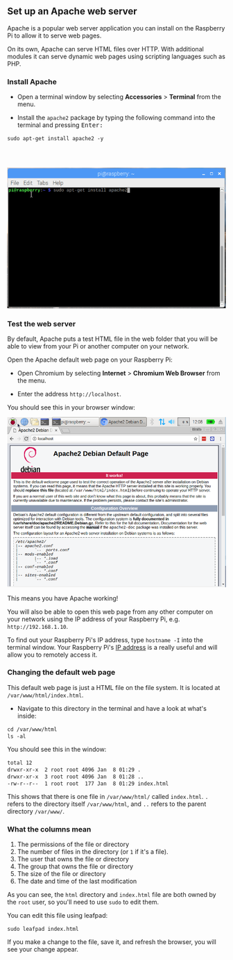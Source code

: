 ## Set up an Apache web server

Apache is a popular web server application you can install on the Raspberry Pi to allow it to serve web pages.

On its own, Apache can serve HTML files over HTTP. With additional modules it can serve dynamic web pages using scripting languages such as PHP.

### Install Apache

+ Open a terminal window by selecting **Accessories** > **Terminal** from the menu.

+ Install the `apache2` package by typing the following command into the terminal and pressing <kbd>Enter<kbd>:</p></li> </ul> 
  
  <pre><code class="bash">sudo apt-get install apache2 -y
</code></pre>
  
  <p spaces-before="0">
    <img src="images/install_apache.png" alt="install apache" />
  </p>

<h3 spaces-before="0">
  Test the web server
</h3>

<p spaces-before="0">
  By default, Apache puts a test HTML file in the web folder that you will be able to view from your Pi or another computer on your network.
</p>

<p spaces-before="0">
  Open the Apache default web page on your Raspberry Pi:
</p>

<ul>
  <li>
    <p spaces-before="0">
      Open Chromium by selecting <strong x-id="1">Internet</strong> > <strong x-id="1">Chromium Web Browser</strong> from the menu.
    </p>
  </li>
  <li>
    <p spaces-before="0">
      Enter the address <code>http://localhost</code>.
    </p>
  </li>
</ul>

<p spaces-before="0">
  You should see this in your browser window:
</p>

<p spaces-before="0">
  <img src="images/apache-it-works.png" alt="Apache it works" />
</p>

<p spaces-before="0">
  This means you have Apache working!
</p>

<p spaces-before="0">
  You will also be able to open this web page from any other computer on your network using the IP address of your Raspberry Pi, e.g. <code>http://192.168.1.10</code>.
</p>

<p spaces-before="0">
  To find out your Raspberry Pi's IP address, type <code>hostname -I</code> into the terminal window.  Your Raspberry Pi's <a href="https://www.raspberrypi.org/documentation/remote-access/ip-address.md">IP address</a> is a really useful and will allow you to remotely access it.
</p>

<h3 spaces-before="0">
  Changing the default web page
</h3>

<p spaces-before="0">
  This default web page is just a HTML file on the file system. It is located at <code>/var/www/html/index.html</code>.
</p>

<ul>
  <li>
    Navigate to this directory in the terminal and have a look at what's inside:
  </li>
</ul>

<pre><code>cd /var/www/html
ls -al
</code></pre>

<p spaces-before="0">
  You should see this in the window:
</p>

<pre><code class="bash">total 12
drwxr-xr-x  2 root root 4096 Jan  8 01:29 .
drwxr-xr-x  3 root root 4096 Jan  8 01:28 ..
-rw-r--r--  1 root root  177 Jan  8 01:29 index.html
</code></pre>

<p spaces-before="0">
  This shows that there is one file in <code>/var/www/html/</code> called <code>index.html</code>. <code>.</code> refers to the directory itself <code>/var/www/html</code>, and <code>..</code> refers to the parent directory <code>/var/www/</code>.
</p>

<h3 spaces-before="0">
  What the columns mean
</h3>

<ol start="1">
  <li>
    The permissions of the file or directory
  </li>
  
  <li>
    The number of files in the directory (or <code>1</code> if it's a file).
  </li>
  
  <li>
    The user that owns the file or directory
  </li>
  
  <li>
    The group that owns the file or directory
  </li>
  
  <li>
    The size of the file or directory
  </li>
  
  <li>
    The date and time of the last modification
  </li>
</ol>

<p spaces-before="0">
  As you can see, the <code>html</code> directory and <code>index.html</code> file are both owned by the <code>root</code> user, so you'll need to use <code>sudo</code> to edit them.
</p>

<p spaces-before="0">
  You can edit this file using leafpad:
</p>

<pre><code class="bash">sudo leafpad index.html
</code></pre>

<p spaces-before="0">
  If you make a change to the file, save it, and refresh the browser, you will see your change appear.
</p>
